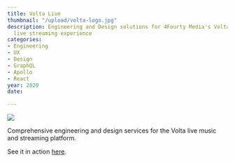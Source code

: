 ```yaml
---
title: Volta Live
thumbnail: "/upload/volta-logo.jpg"
description: Engineering and Design solutions for 4Fourty Media's Volta multi camera
  live streaming experience
categories:
- Engineering
- UX
- Design
- GraphQL
- Apollo
- React
year: 2020
date: 

---
```

![](https://cdn.dribbble.com/users/4348378/screenshots/14985081/media/5f534b00afcc6e7da71b0060c6b0d9ae.gif)

Comprehensive engineering and design services for the Volta live music and streaming platform.

See it in action [here](https://pensive-payne-713207.netlify.app/).